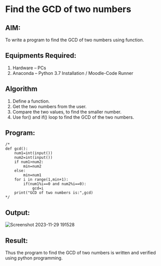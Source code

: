 # Find the GCD of two numbers

## AIM:
To write a program to find the GCD of two numbers using function.

## Equipments Required:
1. Hardware – PCs
2. Anaconda – Python 3.7 Installation / Moodle-Code Runner

## Algorithm
1. Define a function.
2. Get the two numbers from the user.
3. Compare the two values, to find the smaller number.
4. Use for() and if() loop to find the GCD of the two numbers.

## Program:
```
/*
def gcd():
    num1=int(input())
    num2=int(input())
    if num1>num2:
        min=num2
    else:
        min=num1
    for i in range(1,min+1):
        if(num1%i==0 and num2%i==0):
            gcd=i
    print("GCD of two numbers is:",gcd)  
*/
```

## Output:
![Screenshot 2023-11-29 191528](https://github.com/Dharanya2005/GCD-of-two-numbers/assets/145742468/710f71c5-8912-4df3-bd3d-72945aee3c39)



## Result:
Thus the program to find the GCD of two numbers is written and verified using python programming.
